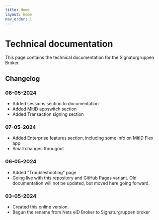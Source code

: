 ```yaml
---
title: Home
layout: home
nav_order: 1
---
```


# Technical documentation
This page contains the technical documentation for the Signaturgruppen Broker.

## Changelog

### 08-05-2024
* Added sessions section to documentation
* Added MitID appswitch section
* Added Transaction signing section

### 07-05-2024
* Added Enterprise features section, including some info on MitID Flex app
* Small changes througout

### 06-05-2024
* Added "Troubleshooting" page
* Going live with this repository and GitHub Pages variant. Old documentation will not be updated, but moved here going forward.

### 03-05-2024
* Created this online version.
* Begun the rename from Nets eID Broker to Signaturgruppen broker
